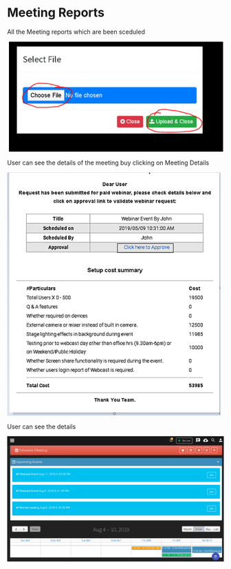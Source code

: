# Meeting Reports

All the Meeting reports which are been sceduled

![](../.gitbook/assets/image%20%28271%29.png)

User can see the details of the meeting buy clicking on Meeting Details

![](../.gitbook/assets/image%20%2867%29.png)

User can see the details

![](../.gitbook/assets/image%20%2864%29.png)

